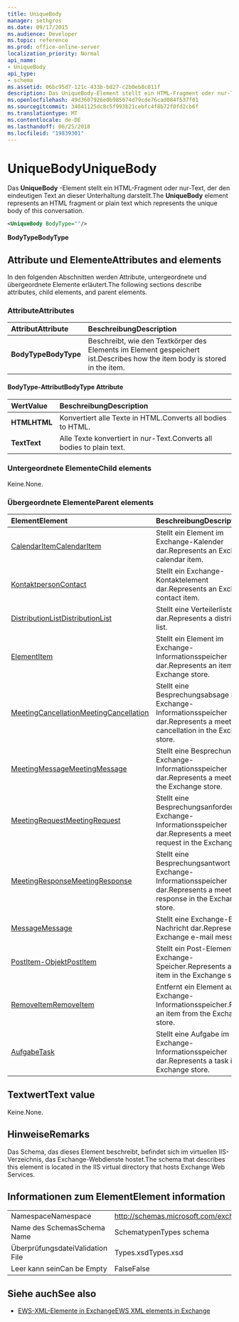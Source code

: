```yaml
---
title: UniqueBody
manager: sethgros
ms.date: 09/17/2015
ms.audience: Developer
ms.topic: reference
ms.prod: office-online-server
localization_priority: Normal
api_name:
- UniqueBody
api_type:
- schema
ms.assetid: 06bc95d7-121c-433b-bd27-c2b0eb8c011f
description: Das UniqueBody-Element stellt ein HTML-Fragment oder nur-Text, der den eindeutigen Text an dieser Unterhaltung darstellt.
ms.openlocfilehash: 49d3607926e0b985074d79cde76cad084f537f01
ms.sourcegitcommit: 34041125dc8c5f993b21cebfc4f8b72f0fd2cb6f
ms.translationtype: MT
ms.contentlocale: de-DE
ms.lasthandoff: 06/25/2018
ms.locfileid: "19839301"
---
```

# <a name="uniquebody"></a><span data-ttu-id="5b314-103">UniqueBody</span><span class="sxs-lookup"><span data-stu-id="5b314-103">UniqueBody</span></span>

<span data-ttu-id="5b314-104">Das **UniqueBody** -Element stellt ein HTML-Fragment oder nur-Text, der den eindeutigen Text an dieser Unterhaltung darstellt.</span><span class="sxs-lookup"><span data-stu-id="5b314-104">The **UniqueBody** element represents an HTML fragment or plain text which represents the unique body of this conversation.</span></span> 
  
```XML
<UniqueBody BodyType=""/>
```

 <span data-ttu-id="5b314-105">**BodyType**</span><span class="sxs-lookup"><span data-stu-id="5b314-105">**BodyType**</span></span>
## <a name="attributes-and-elements"></a><span data-ttu-id="5b314-106">Attribute und Elemente</span><span class="sxs-lookup"><span data-stu-id="5b314-106">Attributes and elements</span></span>

<span data-ttu-id="5b314-107">In den folgenden Abschnitten werden Attribute, untergeordnete und übergeordnete Elemente erläutert.</span><span class="sxs-lookup"><span data-stu-id="5b314-107">The following sections describe attributes, child elements, and parent elements.</span></span>
  
### <a name="attributes"></a><span data-ttu-id="5b314-108">Attribute</span><span class="sxs-lookup"><span data-stu-id="5b314-108">Attributes</span></span>

|<span data-ttu-id="5b314-109">**Attribut**</span><span class="sxs-lookup"><span data-stu-id="5b314-109">**Attribute**</span></span>|<span data-ttu-id="5b314-110">**Beschreibung**</span><span class="sxs-lookup"><span data-stu-id="5b314-110">**Description**</span></span>|
|:-----|:-----|
|<span data-ttu-id="5b314-111">**BodyType**</span><span class="sxs-lookup"><span data-stu-id="5b314-111">**BodyType**</span></span> <br/> |<span data-ttu-id="5b314-112">Beschreibt, wie den Textkörper des Elements im Element gespeichert ist.</span><span class="sxs-lookup"><span data-stu-id="5b314-112">Describes how the item body is stored in the item.</span></span>  <br/> |
   
#### <a name="bodytype-attribute"></a><span data-ttu-id="5b314-113">BodyType-Attribut</span><span class="sxs-lookup"><span data-stu-id="5b314-113">BodyType Attribute</span></span>

|<span data-ttu-id="5b314-114">**Wert**</span><span class="sxs-lookup"><span data-stu-id="5b314-114">**Value**</span></span>|<span data-ttu-id="5b314-115">**Beschreibung**</span><span class="sxs-lookup"><span data-stu-id="5b314-115">**Description**</span></span>|
|:-----|:-----|
|<span data-ttu-id="5b314-116">**HTML**</span><span class="sxs-lookup"><span data-stu-id="5b314-116">**HTML**</span></span> <br/> |<span data-ttu-id="5b314-117">Konvertiert alle Texte in HTML.</span><span class="sxs-lookup"><span data-stu-id="5b314-117">Converts all bodies to HTML.</span></span>  <br/> |
|<span data-ttu-id="5b314-118">**Text**</span><span class="sxs-lookup"><span data-stu-id="5b314-118">**Text**</span></span> <br/> |<span data-ttu-id="5b314-119">Alle Texte konvertiert in nur-Text.</span><span class="sxs-lookup"><span data-stu-id="5b314-119">Converts all bodies to plain text.</span></span>  <br/> |
   
### <a name="child-elements"></a><span data-ttu-id="5b314-120">Untergeordnete Elemente</span><span class="sxs-lookup"><span data-stu-id="5b314-120">Child elements</span></span>

<span data-ttu-id="5b314-121">Keine.</span><span class="sxs-lookup"><span data-stu-id="5b314-121">None.</span></span>
  
### <a name="parent-elements"></a><span data-ttu-id="5b314-122">Übergeordnete Elemente</span><span class="sxs-lookup"><span data-stu-id="5b314-122">Parent elements</span></span>

|<span data-ttu-id="5b314-123">**Element**</span><span class="sxs-lookup"><span data-stu-id="5b314-123">**Element**</span></span>|<span data-ttu-id="5b314-124">**Beschreibung**</span><span class="sxs-lookup"><span data-stu-id="5b314-124">**Description**</span></span>|
|:-----|:-----|
|[<span data-ttu-id="5b314-125">CalendarItem</span><span class="sxs-lookup"><span data-stu-id="5b314-125">CalendarItem</span></span>](calendaritem.md) <br/> |<span data-ttu-id="5b314-126">Stellt ein Element im Exchange-Kalender dar.</span><span class="sxs-lookup"><span data-stu-id="5b314-126">Represents an Exchange calendar item.</span></span>  <br/> |
|[<span data-ttu-id="5b314-127">Kontaktperson</span><span class="sxs-lookup"><span data-stu-id="5b314-127">Contact</span></span>](contact.md) <br/> |<span data-ttu-id="5b314-128">Stellt ein Exchange-Kontaktelement dar.</span><span class="sxs-lookup"><span data-stu-id="5b314-128">Represents an Exchange contact item.</span></span>  <br/> |
|[<span data-ttu-id="5b314-129">DistributionList</span><span class="sxs-lookup"><span data-stu-id="5b314-129">DistributionList</span></span>](distributionlist.md) <br/> |<span data-ttu-id="5b314-130">Stellt eine Verteilerliste dar.</span><span class="sxs-lookup"><span data-stu-id="5b314-130">Represents a distribution list.</span></span>  <br/> |
|[<span data-ttu-id="5b314-131">Element</span><span class="sxs-lookup"><span data-stu-id="5b314-131">Item</span></span>](item.md) <br/> |<span data-ttu-id="5b314-132">Stellt ein Element im Exchange-Informationsspeicher dar.</span><span class="sxs-lookup"><span data-stu-id="5b314-132">Represents an item in the Exchange store.</span></span>  <br/> |
|[<span data-ttu-id="5b314-133">MeetingCancellation</span><span class="sxs-lookup"><span data-stu-id="5b314-133">MeetingCancellation</span></span>](meetingcancellation.md) <br/> |<span data-ttu-id="5b314-134">Stellt eine Besprechungsabsage im Exchange-Informationsspeicher dar.</span><span class="sxs-lookup"><span data-stu-id="5b314-134">Represents a meeting cancellation in the Exchange store.</span></span>  <br/> |
|[<span data-ttu-id="5b314-135">MeetingMessage</span><span class="sxs-lookup"><span data-stu-id="5b314-135">MeetingMessage</span></span>](meetingmessage.md) <br/> |<span data-ttu-id="5b314-136">Stellt eine Besprechung im Exchange-Informationsspeicher dar.</span><span class="sxs-lookup"><span data-stu-id="5b314-136">Represents a meeting in the Exchange store.</span></span>  <br/> |
|[<span data-ttu-id="5b314-137">MeetingRequest</span><span class="sxs-lookup"><span data-stu-id="5b314-137">MeetingRequest</span></span>](meetingrequest.md) <br/> |<span data-ttu-id="5b314-138">Stellt eine Besprechungsanforderung im Exchange-Informationsspeicher dar.</span><span class="sxs-lookup"><span data-stu-id="5b314-138">Represents a meeting request in the Exchange store.</span></span>  <br/> |
|[<span data-ttu-id="5b314-139">MeetingResponse</span><span class="sxs-lookup"><span data-stu-id="5b314-139">MeetingResponse</span></span>](meetingresponse.md) <br/> |<span data-ttu-id="5b314-140">Stellt eine Besprechungsantwort im Exchange-Informationsspeicher dar.</span><span class="sxs-lookup"><span data-stu-id="5b314-140">Represents a meeting response in the Exchange store.</span></span>  <br/> |
|[<span data-ttu-id="5b314-141">Message</span><span class="sxs-lookup"><span data-stu-id="5b314-141">Message</span></span>](message-ex15websvcsotherref.md) <br/> |<span data-ttu-id="5b314-142">Stellt eine Exchange-E-Mail-Nachricht dar.</span><span class="sxs-lookup"><span data-stu-id="5b314-142">Represents an Exchange e-mail message.</span></span>  <br/> |
|[<span data-ttu-id="5b314-143">PostItem-Objekt</span><span class="sxs-lookup"><span data-stu-id="5b314-143">PostItem</span></span>](postitem.md) <br/> |<span data-ttu-id="5b314-144">Stellt ein Post-Element im Exchange-Speicher.</span><span class="sxs-lookup"><span data-stu-id="5b314-144">Represents a post item in the Exchange store.</span></span>  <br/> |
|[<span data-ttu-id="5b314-145">RemoveItem</span><span class="sxs-lookup"><span data-stu-id="5b314-145">RemoveItem</span></span>](removeitem.md) <br/> |<span data-ttu-id="5b314-146">Entfernt ein Element aus dem Exchange-Informationsspeicher.</span><span class="sxs-lookup"><span data-stu-id="5b314-146">Removes an item from the Exchange store.</span></span>  <br/> |
|[<span data-ttu-id="5b314-147">Aufgabe</span><span class="sxs-lookup"><span data-stu-id="5b314-147">Task</span></span>](task.md) <br/> |<span data-ttu-id="5b314-148">Stellt eine Aufgabe im Exchange-Informationsspeicher dar.</span><span class="sxs-lookup"><span data-stu-id="5b314-148">Represents a task in the Exchange store.</span></span>  <br/> |
   
## <a name="text-value"></a><span data-ttu-id="5b314-149">Textwert</span><span class="sxs-lookup"><span data-stu-id="5b314-149">Text value</span></span>

<span data-ttu-id="5b314-150">Keine.</span><span class="sxs-lookup"><span data-stu-id="5b314-150">None.</span></span>
  
## <a name="remarks"></a><span data-ttu-id="5b314-151">Hinweise</span><span class="sxs-lookup"><span data-stu-id="5b314-151">Remarks</span></span>

<span data-ttu-id="5b314-152">Das Schema, das dieses Element beschreibt, befindet sich im virtuellen IIS-Verzeichnis, das Exchange-Webdienste hostet.</span><span class="sxs-lookup"><span data-stu-id="5b314-152">The schema that describes this element is located in the IIS virtual directory that hosts Exchange Web Services.</span></span>
  
## <a name="element-information"></a><span data-ttu-id="5b314-153">Informationen zum Element</span><span class="sxs-lookup"><span data-stu-id="5b314-153">Element information</span></span>

|||
|:-----|:-----|
|<span data-ttu-id="5b314-154">Namespace</span><span class="sxs-lookup"><span data-stu-id="5b314-154">Namespace</span></span>  <br/> |http://schemas.microsoft.com/exchange/services/2006/types  <br/> |
|<span data-ttu-id="5b314-155">Name des Schemas</span><span class="sxs-lookup"><span data-stu-id="5b314-155">Schema Name</span></span>  <br/> |<span data-ttu-id="5b314-156">Schematypen</span><span class="sxs-lookup"><span data-stu-id="5b314-156">Types schema</span></span>  <br/> |
|<span data-ttu-id="5b314-157">Überprüfungsdatei</span><span class="sxs-lookup"><span data-stu-id="5b314-157">Validation File</span></span>  <br/> |<span data-ttu-id="5b314-158">Types.xsd</span><span class="sxs-lookup"><span data-stu-id="5b314-158">Types.xsd</span></span>  <br/> |
|<span data-ttu-id="5b314-159">Leer kann sein</span><span class="sxs-lookup"><span data-stu-id="5b314-159">Can be Empty</span></span>  <br/> |<span data-ttu-id="5b314-160">False</span><span class="sxs-lookup"><span data-stu-id="5b314-160">False</span></span>  <br/> |
   
## <a name="see-also"></a><span data-ttu-id="5b314-161">Siehe auch</span><span class="sxs-lookup"><span data-stu-id="5b314-161">See also</span></span>



- [<span data-ttu-id="5b314-162">EWS-XML-Elemente in Exchange</span><span class="sxs-lookup"><span data-stu-id="5b314-162">EWS XML elements in Exchange</span></span>](ews-xml-elements-in-exchange.md)

